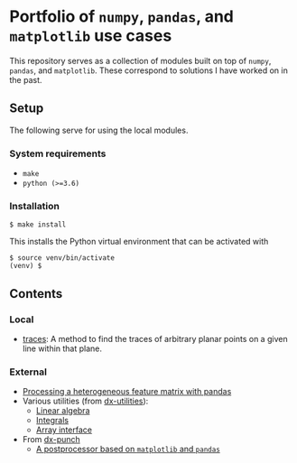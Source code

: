 # Portfolio of `numpy`, `pandas`, and `matplotlib` use cases

This repository serves as a collection of modules built on top of `numpy`, `pandas`, and
`matplotlib`. These correspond to solutions I have worked on in the past.

## Setup

The following serve for using the local modules.

### System requirements

* `make`
* `python (>=3.6)`

### Installation

```
$ make install
```

This installs the Python virtual environment that can be activated with

```
$ source venv/bin/activate
(venv) $
```

## Contents

### Local

* [traces](np-pd-portfolio/traces.py): A method to find the traces of arbitrary
  planar points on a given line within that plane.

### External

* [Processing a heterogeneous feature matrix with pandas][fm-pd]
* Various utilities (from [dx-utilities][]):
  * [Linear algebra][linear-algebra]
  * [Integrals][]
  * [Array interface][array-interface]
* From [dx-punch](https://gitlab.com/d-e/dx-punch)
  * [A postprocessor based on `matplotlib` and `pandas`][dx-punch-postprocessor]

[fm-pd]: https://github.com/kodemartin/json-feature-matrix-processor
[dx-utilities]: https://gitlab.com/d-e/dx-utilities
[array-interface]: https://gitlab.com/d-e/dx-utilities/blob/master/dx_utilities/array_interface.py
[linear-algebra]: https://gitlab.com/d-e/dx-utilities/blob/master/dx_utilities/linear_algebra.py
[integrals]: https://gitlab.com/d-e/dx-utilities/blob/master/dx_utilities/integrals.py
[dx-punch-postprocessor]: https://gitlab.com/d-e/dx-punch/blob/master/dx_punch/EC2/slab.py#L390
